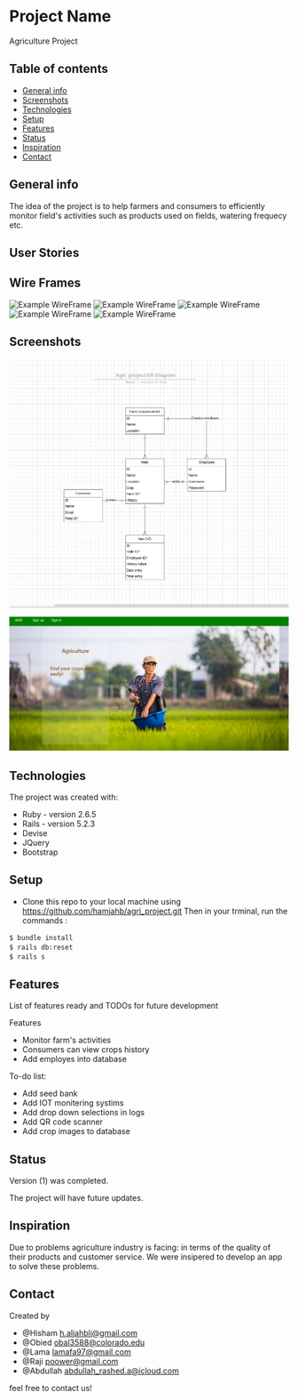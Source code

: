 # Project Name
Agriculture Project

## Table of contents
* [General info](#general-info)
* [Screenshots](#screenshots)
* [Technologies](#technologies)
* [Setup](#setup)
* [Features](#features)
* [Status](#status)
* [Inspiration](#inspiration)
* [Contact](#contact)

## General info
The idea of the project is to help farmers and consumers to efficiently monitor field's activities such as products used on fields, watering frequecy etc.

## User Stories

## Wire Frames
![Example WireFrame](.app/assets/images/HomePage.png)
![Example WireFrame](.app/assets/images/SignUp.png)
![Example WireFrame](.app/assets/images/Farms.png)
![Example WireFrame](.app/assets/images/Plots.png)
![Example WireFrame](.app/assets/images/AdminDashboard.png)

## Screenshots 
![Example screenshot](./app/assets/images/erdiagram.JPG)

![Example screenshot](./app/assets/images/app1.png)


## Technologies
The project was created with:

* Ruby - version 2.6.5
* Rails - version 5.2.3
* Devise
* JQuery
* Bootstrap

## Setup
* Clone this repo to your local machine using https://github.com/hamjahb/agri_project.git 
Then in your trminal, run the commands :

```sh
$ bundle install
$ rails db:reset
$ rails s
```
## Features
List of features ready and TODOs for future development

Features
* Monitor farm's activities
* Consumers can view crops history
* Add employes into database

To-do list:
* Add seed bank
* Add IOT monitering systims
* Add drop down selections in logs
* Add QR code scanner
* Add crop images to database

## Status
Version (1) was completed.

The project will have future updates.

## Inspiration
Due to problems agriculture industry is facing: in terms of the quality of their products and customer service. We were insipered to develop an app to solve these problems.

## Contact
Created by 
- @Hisham h.aljahbli@gmail.com
- @Obied obal3588@colorado.edu
- @Lama lamafa97@gmail.com 
- @Raji poower@gmail.com 
- @Abdullah abdullah_rashed.a@icloud.com 

feel free to contact us!